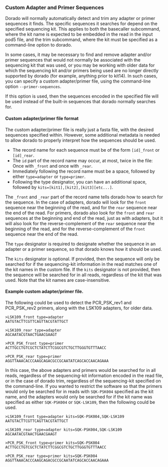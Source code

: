 ### Custom Adapter and Primer Sequences

Dorado will normally automatically detect and trim any adapter or primer sequences it finds. The specific sequences it searches for depend on the specified sequencing kit. This applies to both the basecaller subcommand, where the kit name is expected to be embedded in the read in the input pod5 file, and the trim subcommand, where the kit must be specified as a command-line option to dorado.

In some cases, it may be necessary to find and remove adapter and/or primer sequences that would not normally be associated with the sequencing kit that was used, or you may be working with older data for which the sequencing kit and/or primers being used are no longer directly supported by dorado (for example, anything prior to kit14). In such cases, you can specify a custom adapter/primer file, using the command-line option `--primer-sequences`.

If this option is used, then the sequences encoded in the specified file will be used instead of the built-in sequences that dorado normally searches for.

#### Custom adapter/primer file format

The custom adapter/primer file is really just a fasta file, with the desired sequences specified within. However, some additional metadata is needed to allow dorado to properly interpret how the sequences should be used.

* The record name for each sequence must be of the form `[id]_front` or `[id]_rear`.
* The `id` part of the record name may occur, at most, twice in the file: Once with `_front` and once with `_rear`.
* Immediately following the record name must be a space, followed by either `type=adapter` or `type=primer`.
* Following the type designator, you can have an additional space, followed by `kits=[kit1],[kit2],[kit3][etc...]`.

The `_front` and `_rear` part of the record name tells dorado how to search for the sequence. In the case of adapters, dorado will look for the `front` sequence near the beginning of the read, and for the `rear` sequence near the end of the read. For primers, dorado also look for the `front` and `rear` sequences at the beginning and end of the read, just as with adapters, but it will also look for the reverse-complement of the `rear` sequence near the beginning of the read, and for the reverse-complement of the `front` sequence near the end of the read.

The `type` designator is required to designate whether the sequence in an adapter or a primer sequence, so that dorado knows how it should be used.

The `kits` designator is optional. If provided, then the sequence will only be searched for if the sequencing-kit information in the read matches one of the kit names in the custom file. If the `kits` designator is not provided, then the sequence will be searched for in all reads, regardless of the kit that was used. Note that the kit names are case-insensitive.

#### Example custom adapter/primer file.

The following could be used to detect the PCR_PSK_rev1 and PCR_PSK_rev2 primers, along with the LSK109 adapters, for older data.

```
>LSK109_front type=adapter
AATGTACTTCGTTCAGTTACGTATTGCT

>LSK109_rear type=adapter
AGCAATACGTAACTGAACGAAGT

>PCR_PSK_front type=primer
ACTTGCCTGTCGCTCTATCTTCGGCGTCTGCTTGGGTGTTTAACC

>PCR_PSK_rear type=primer
AGGTTAAACACCCAAGCAGACGCCGCAATATCAGCACCAACAGAAA
```

In this case, the above adapters and primers would be searched for in all reads, regardless of the sequencing-kit information encoded in the read file, or in the case of dorado trim, regardless of the sequencing-kit specified on the command-line. If you wanted to restrict the software so that the primers would only be searched for in reads with `SQK-PSK004` specified as the kit name, and the adapters would only be searched for if the kit name was specified as either `SQK-PSK004` or `SQK-LSK109`, then the following could be used.

```
>LSK109_front type=adapter kits=SQK-PSK004,SQK-LSK109
AATGTACTTCGTTCAGTTACGTATTGCT

>LSK109_rear type=adapter kits=SQK-PSK004,SQK-LSK109
AGCAATACGTAACTGAACGAAGT

>PCR_PSK_front type=primer kits=SQK-PSK004
ACTTGCCTGTCGCTCTATCTTCGGCGTCTGCTTGGGTGTTTAACC

>PCR_PSK_rear type=primer kits=SQK-PSK004
AGGTTAAACACCCAAGCAGACGCCGCAATATCAGCACCAACAGAAA
```
